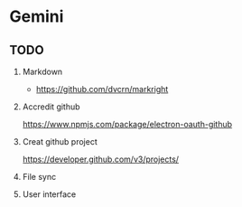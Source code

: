 # Gemini

## TODO

1. Markdown

    * https://github.com/dvcrn/markright
    
3. Accredit github

    https://www.npmjs.com/package/electron-oauth-github
    
4. Creat github project

    https://developer.github.com/v3/projects/
    
5. File sync

6. User interface
